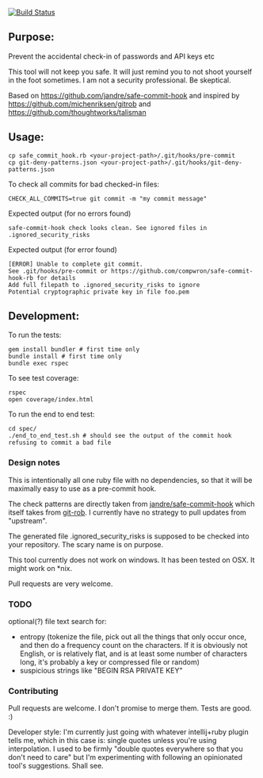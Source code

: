 [![Build Status](https://travis-ci.org/safe-commit-hook-rb/safe-commit-hook-rb.svg)](https://travis-ci.org/safe-commit-hook-rb/safe-commit-hook-rb)

Purpose:
--------

Prevent the accidental check-in of passwords and API keys etc

This tool will not keep you safe. It will just remind you to not shoot yourself in the foot sometimes. I am not a security professional. Be skeptical.

Based on https://github.com/jandre/safe-commit-hook and inspired by https://github.com/michenriksen/gitrob and https://github.com/thoughtworks/talisman


## Usage:

````
cp safe_commit_hook.rb <your-project-path>/.git/hooks/pre-commit
cp git-deny-patterns.json <your-project-path>/.git/hooks/git-deny-patterns.json
````

To check all commits for bad checked-in files:
````
CHECK_ALL_COMMITS=true git commit -m "my commit message"
````

Expected output (for no errors found)

````
safe-commit-hook check looks clean. See ignored files in .ignored_security_risks
````

Expected output (for error found)

````
[ERROR] Unable to complete git commit.
See .git/hooks/pre-commit or https://github.com/compwron/safe-commit-hook-rb for details
Add full filepath to .ignored_security_risks to ignore
Potential cryptographic private key in file foo.pem
````

## Development:

To run the tests:

````
gem install bundler # first time only
bundle install # first time only
bundle exec rspec
````

To see test coverage:
````
rspec
open coverage/index.html
````

To run the end to end test:

````
cd spec/
./end_to_end_test.sh # should see the output of the commit hook refusing to commit a bad file
````


### Design notes

This is intentionally all one ruby file with no dependencies, so that it will be maximally easy to use as a pre-commit hook.

The check patterns are directly taken from [jandre/safe-commit-hook](https://github.com/jandre/safe-commit-hook) which itself takes from [git-rob](https://github.com/michenriksen/gitrob). I currently have no strategy to pull updates from "upstream".

The generated file .ignored_security_risks is supposed to be checked into your repository. The scary name is on purpose.

This tool currently does not work on windows. It has been tested on OSX. It might work on *nix.

Pull requests are very welcome.

### TODO

optional(?) file text search for:

- entropy (tokenize the file, pick out all the things that only occur once, and then do a frequency count on the characters. If it is obviously not English, or is relatively flat, and is at least some number of characters long, it's probably a key or compressed file or random)
- suspicious strings like "BEGIN RSA PRIVATE KEY"

### Contributing

Pull requests are welcome. I don't promise to merge them. Tests are good. :)

Developer style: I'm currently just going with whatever intellij+ruby plugin tells me, which in this case is: single quotes unless you're using interpolation. I used to be firmly "double quotes everywhere so that you don't need to care" but I'm experimenting with following an opinionated tool's suggestions. Shall see.
